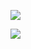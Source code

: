 <a href="https://packsunjun.github.io/soge/"><img src="#181717"></a>

<a href="https://paksunjun.netlify.app/"><img src="https://img.shields.io/badge/Velog-3DDC84?style=flat-square&logo=GitHub&logoColor=white"/></a>
